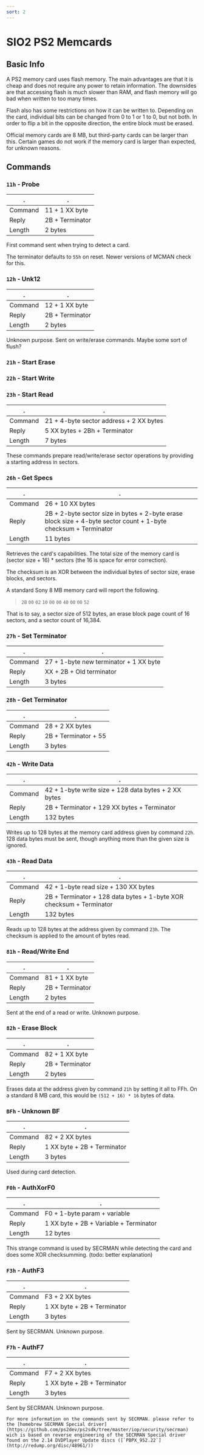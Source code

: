 ```yaml
---
sort: 2
---
```


# SIO2 PS2 Memcards

## Basic Info

A PS2 memory card uses flash memory. The main advantages are that it is cheap and does not require any power to retain information. The downsides are that accessing flash is much slower than RAM, and flash memory will go bad when written to too many times.

Flash also has some restrictions on how it can be written to. Depending on the card, individual bits can be changed from 0 to 1 or 1 to 0, but not both. In order to flip a bit in the opposite direction, the entire block must be erased.

Official memory cards are 8 MB, but third-party cards can be larger than this. Certain games do not work if the memory card is larger than expected, for unknown reasons.

## Commands
### `11h` - Probe

 .  |  .  |
--- | --- | 
Command| 11 + 1 XX byte
Reply| 2B + Terminator
Length| 2 bytes

First command sent when trying to detect a card.

The terminator defaults to `55h` on reset. Newer versions of MCMAN check for this.

### `12h` - Unk12

 .  |  .  |
--- | --- | 
Command| 12 + 1 XX byte
Reply| 2B + Terminator
Length| 2 bytes

Unknown purpose. Sent on write/erase commands. Maybe some sort of flush?

### `21h` - Start Erase
### `22h` - Start Write
### `23h` - Start Read

 .  |  .  |
--- | --- | 
Command| 21 + 4-byte sector address + 2 XX bytes
Reply| 5 XX bytes + 2Bh + Terminator
Length| 7 bytes

These commands prepare read/write/erase sector operations by providing a starting address in sectors.

### `26h` - Get Specs

 .  |  .  |
--- | --- | 
Command| 26 + 10 XX bytes
Reply| 2B + 2-byte sector size in bytes + 2-byte erase block size + 4-byte sector count + 1-byte checksum + Terminator
Length| 11 bytes


Retrieves the card's capabilities. The total size of the memory card is (sector size + 16) * sectors (the 16 is space for error correction).

The checksum is an XOR between the individual bytes of sector size, erase blocks, and sectors.

A standard Sony 8 MB memory card will report the following.

> `2B` `00` `02` `10` `00` `00` `40` `00` `00` `52`

That is to say, a sector size of 512 bytes, an erase block page count of 16 sectors, and a sector count of 16,384.

### `27h` - Set Terminator

 .  |  .  |
--- | --- | 
Command| 27 + 1-byte new terminator + 1 XX byte
Reply| XX + 2B + Old terminator
Length| 3 bytes

### `28h` - Get Terminator

 .  |  .  |
--- | --- | 
Command| 28 + 2 XX bytes
Reply| 2B + Terminator + 55
Length| 3 bytes

### `42h` - Write Data

 .  |  .  |
--- | --- | 
Command| 42 + 1-byte write size + 128 data bytes + 2 XX bytes
Reply| 2B + Terminator + 129 XX bytes + Terminator
Length| 132 bytes

Writes up to 128 bytes at the memory card address given by command `22h`. 128 data bytes must be sent, though anything more than the given size is ignored.

### `43h` - Read Data

 .  |  .  |
--- | --- | 
Command| 42 + 1-byte read size + 130 XX bytes
Reply| 2B + Terminator + 128 data bytes + 1-byte XOR checksum + Terminator
Length| 132 bytes

Reads up to 128 bytes at the address given by command `23h`. The checksum is applied to the amount of bytes read.

### `81h` - Read/Write End

 .  |  .  |
--- | --- | 
Command| 81 + 1 XX byte
Reply| 2B + Terminator
Length| 2 bytes

Sent at the end of a read or write. Unknown purpose.

### `82h` - Erase Block

 .  |  .  |
--- | --- | 
Command| 82 + 1 XX byte
Reply| 2B + Terminator
Length| 2 bytes

Erases data at the address given by command `21h` by setting it all to FFh. On a standard 8 MB card, this would be `(512 + 16) * 16` bytes of data.

### `BFh` - Unknown BF

 .  |  .  |
--- | --- | 
Command| 82 + 2 XX bytes
Reply| 1 XX byte + 2B + Terminator
Length| 3 bytes

Used during card detection.

### `F0h` - AuthXorF0

 .  |  .  |
--- | --- | 
Command| F0 + 1-byte param + variable
Reply| 1 XX byte + 2B + Variable + Terminator
Length| 12 bytes

This strange command is used by SECRMAN while detecting the card and does some XOR checksumming.
(todo: better explanation)

### `F3h` - AuthF3

 .  |  .  |
--- | --- | 
Command| F3 + 2 XX bytes
Reply| 1 XX byte + 2B + Terminator
Length| 3 bytes

Sent by SECRMAN. Unknown purpose.

### `F7h` - AuthF7

 .  |  .  |
--- | --- | 
Command| F7 + 2 XX bytes
Reply| 1 XX byte + 2B + Terminator
Length| 3 bytes

Sent by SECRMAN. Unknown purpose.

```tip
For more information on the commands sent by SECRMAN. please refer to the [homebrew SECRMAN Special driver](https://github.com/ps2dev/ps2sdk/tree/master/iop/security/secrman) wich is based on reverse engineering of the SECRMAN Special driver found on the 2.14 DVDPlayer Update discs ([`PBPX_952.22`](http://redump.org/disc/48961/))
```
